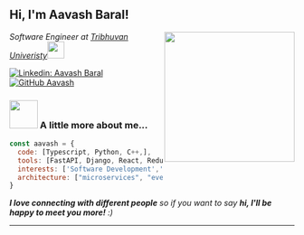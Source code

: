 <h2> Hi, I'm Aavash Baral!</h2>
<img align='right' src="https://media.giphy.com/media/v1.Y2lkPTc5MGI3NjExcXV1MzBnY3Fub3Vjb3gwM2tldWxkeGc5cXhzdjd3cG8yMHFjYWxyYiZlcD12MV9zdGlja2Vyc19zZWFyY2gmY3Q9cw/MdSd5OVojIyK8EjaqQ/giphy.gif" width="230">
<p><em>Software Engineer at <a href="https://ioe.tu.edu.np/">Tribhuvan Univeristy</a><img src="https://media.giphy.com/media/WUlplcMpOCEmTGBtBW/giphy.gif" width="30"> 
</em></p>

[![Linkedin: Aavash Baral](https://img.shields.io/badge/-aavashbaral-blue?style=flat-square&logo=Linkedin&logoColor=white&link=https://www.linkedin.com/in/aavashbaral/)](https://www.linkedin.com/in/aavashbaral/)
[![GitHub Aavash](https://img.shields.io/github/followers/iaavas?label=follow&style=social)](https://github.com/iaavas)


### <img src="https://media.giphy.com/media/VgCDAzcKvsR6OM0uWg/giphy.gif" width="50"> A little more about me...  

```javascript
const aavash = {
  code: [Typescript, Python, C++,],
  tools: [FastAPI, Django, React, Redux, Node, Docker, AWS, PYtorch],
  interests: ['Software Development','Agentic Systems', 'Data Analysis', 'Deep Learning']
  architecture: ["microservices", "event-driven", "design system pattern"]
}
```

<em><b>I love connecting with different people</b> so if you want to say <b>hi, I'll be happy to meet you more!</b> :)</em>

---
